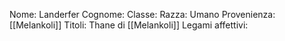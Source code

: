 
Nome: Landerfer
Cognome: 
Classe: 
Razza: Umano
Provenienza: [[Melankoli]]
Titoli: Thane di [[Melankoli]]
Legami affettivi: 
